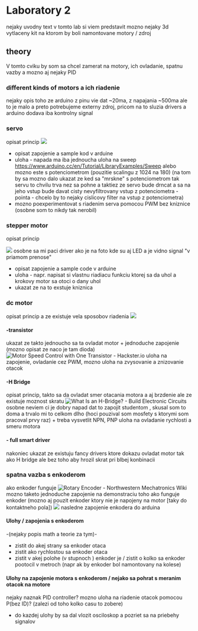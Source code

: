 # Laboratory 2
nejaky uvodny text
v tomto lab si viem predstavit mozno nejaky 3d vytlaceny kit na ktorom by boli namontovane motory / zdroj 

## theory
V tomto cviku by som sa chcel zamerat na motory, ich ovladanie, spatnu vazby a mozno aj nejaky PID

### different kinds of motors a ich riadenie
nejaky opis toho ze arduino z pinu vie dat ~20ma, z napajania ~500ma ale to je malo a preto potrebujeme externy zdroj, pricom na to sluzia drivers a arduino dodava iba kontrolny signal 

### servo
opisat princip 
![](https://www.electrical4u.com/wp-content/uploads/What-is-a-Servomotor.png)
 - opisat zapojenie a sample kod v arduine
 - uloha - napada ma iba jednoucha uloha na sweep 
https://www.arduino.cc/en/Tutorial/LibraryExamples/Sweep
alebo mozno este s potenciometrom (pouzitie scalingu z 1024 na 180) (na tom by sa mozno dalo ukazat ze ked sa "mrskne" s potenciometrom tak servu to chvilu trva nez sa pohne a taktiez ze servo bude drncat a sa na jeho vstup bude davat cisty nevyfiltrovany vstup z potenciometra - pointa - chcelo by to nejaky cislicovy filter na vstup z potenciometra)
- mozno poexperimentovat s riadenim serva pomocou PWM bez kniznice (osobne som to nikdy tak nerobil)

### stepper motor
opisat princip

![](https://arduinogetstarted.com/images/cover/arduino-uln2003-28byj-48-stepper-motor.jpg)
osobne sa mi paci driver ako je na foto kde su aj LED a je vidno signal "v priamom prenose"
- opisat zapojenie a sample code v arduine
- uloha - napr. napisat si vlastnu riadiacu funkciu ktorej sa da uhol a krokovy motor sa otoci o dany uhol
- ukazat ze na to exstuje kniznica

### dc motor
opisat princip a ze existuje vela sposobov riadenia
![](https://image.made-in-china.com/43f34j00eUoGENqyZnkt/High-Speed-6V-Small-DC-Motor-for-Cordless-Power-Tools.jpg)
#### -transistor
ukazat ze takto jednoucho sa ta ovladat motor + jednoduche zapojenie (mozno opisat ze naco je tam dioda)
![Motor Speed Control with One Transistor - Hackster.io](https://hackster.imgix.net/uploads/attachments/640551/schema_motore_YuJcrafONw.GIF?auto=compress%2Cformat&gifq=35&w=740&h=555&fit=max)
uloha na zapojenie, ovladanie cez PWM, mozno uloha na zvysovanie a znizovanie otacok
#### -H Bridge
opisat princip, 
takto sa da ovladat smer otacania motora a aj brzdenie ale ze existuje moznost skratu
![What Is an H-Bridge? - Build Electronic Circuits](https://www.build-electronic-circuits.com/wp-content/uploads/2018/11/H-bridge.png)
osobne neviem ci je dobry napad dat to zapojit studentom , skusal som to doma a trvalo mi to celkom dlho (hoci pouzival som mosfety s ktorymi som pracoval prvy raz) + treba vysvetlit NPN, PNP 
uloha na ovladanie rychlosti a smeru motora
#### - full smart driver
nakoniec ukazat ze existuju fancy drivers ktore dokazu ovladat motor tak ako H bridge ale bez toho aby hrozil skrat pri blbej konbinacii

### spatna vazba s enkoderom 
ako enkoder funguje 
![Rotary Encoder - Northwestern Mechatronics Wiki](https://encrypted-tbn0.gstatic.com/images?q=tbn:ANd9GcS3SAoy8jPpgp3jcm44ps__n6UeokNXEFtqXPDbwr6iLbGzdSuF1-mUNAy-WcthpmRv6fw&usqp=CAU)
mozno taketo jednoduche zapojenie na demonstraciu toho ako funguje enkoder (mozno aj pouzit enkoder ktory nie je napojeny na motor [taky do kontaktneho pola])
![](https://www.electronicshub.org/wp-content/uploads/2016/02/Rotary-Encoder-LED-Test.jpg)
nasledne zapojenie enkodera do arduina 
#### Ulohy / zapojenia s enkoderom
-(nejaky popis math a teorie za tym)-
- zistit do akej strany sa enkoder otaca
- zistit ako rychlostou sa enkoder otaca
- zistit v akej polohe (v stupnoch ) enkoder je / zistit o kolko sa enkoder pootocil v metroch (napr ak by enkoder bol namontovany na kolese)
#### Ulohy na  zapojenie motora s enkoderom / nejako sa pohrat s meranim otacok na motore
nejaky naznak PID controller? mozno uloha na riadenie otacok pomocou P(bez ID)? (zalezi od toho kolko casu to zobere)
+ do kazdej ulohy by sa dal vlozit osciloskop a pozriet sa na priebehy signalov

 
